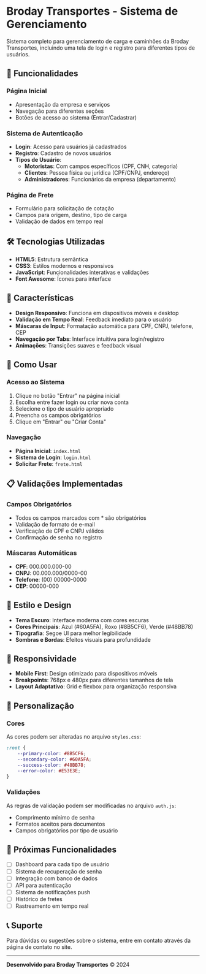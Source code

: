 # Broday Transportes - Sistema de Gerenciamento

Sistema completo para gerenciamento de carga e caminhões da Broday Transportes, incluindo uma tela de login e registro para diferentes tipos de usuários.

## 🚚 Funcionalidades

### Página Inicial
- Apresentação da empresa e serviços
- Navegação para diferentes seções
- Botões de acesso ao sistema (Entrar/Cadastrar)

### Sistema de Autenticação
- **Login**: Acesso para usuários já cadastrados
- **Registro**: Cadastro de novos usuários
- **Tipos de Usuário**:
  - **Motoristas**: Com campos específicos (CPF, CNH, categoria)
  - **Clientes**: Pessoa física ou jurídica (CPF/CNPJ, endereço)
  - **Administradores**: Funcionários da empresa (departamento)

### Página de Frete
- Formulário para solicitação de cotação
- Campos para origem, destino, tipo de carga
- Validação de dados em tempo real

## 🛠️ Tecnologias Utilizadas

- **HTML5**: Estrutura semântica
- **CSS3**: Estilos modernos e responsivos
- **JavaScript**: Funcionalidades interativas e validações
- **Font Awesome**: Ícones para interface

## 📱 Características

- **Design Responsivo**: Funciona em dispositivos móveis e desktop
- **Validação em Tempo Real**: Feedback imediato para o usuário
- **Máscaras de Input**: Formatação automática para CPF, CNPJ, telefone, CEP
- **Navegação por Tabs**: Interface intuitiva para login/registro
- **Animações**: Transições suaves e feedback visual

## 🚀 Como Usar

### Acesso ao Sistema
1. Clique no botão "Entrar" na página inicial
2. Escolha entre fazer login ou criar nova conta
3. Selecione o tipo de usuário apropriado
4. Preencha os campos obrigatórios
5. Clique em "Entrar" ou "Criar Conta"

### Navegação
- **Página Inicial**: `index.html`
- **Sistema de Login**: `login.html`
- **Solicitar Frete**: `frete.html`

## 📋 Validações Implementadas

### Campos Obrigatórios
- Todos os campos marcados com * são obrigatórios
- Validação de formato de e-mail
- Verificação de CPF e CNPJ válidos
- Confirmação de senha no registro

### Máscaras Automáticas
- **CPF**: 000.000.000-00
- **CNPJ**: 00.000.000/0000-00
- **Telefone**: (00) 00000-0000
- **CEP**: 00000-000

## 🎨 Estilo e Design

- **Tema Escuro**: Interface moderna com cores escuras
- **Cores Principais**: Azul (#60A5FA), Roxo (#8B5CF6), Verde (#48BB78)
- **Tipografia**: Segoe UI para melhor legibilidade
- **Sombras e Bordas**: Efeitos visuais para profundidade

## 📱 Responsividade

- **Mobile First**: Design otimizado para dispositivos móveis
- **Breakpoints**: 768px e 480px para diferentes tamanhos de tela
- **Layout Adaptativo**: Grid e flexbox para organização responsiva

## 🔧 Personalização

### Cores
As cores podem ser alteradas no arquivo `styles.css`:
```css
:root {
    --primary-color: #8B5CF6;
    --secondary-color: #60A5FA;
    --success-color: #48BB78;
    --error-color: #E53E3E;
}
```

### Validações
As regras de validação podem ser modificadas no arquivo `auth.js`:
- Comprimento mínimo de senha
- Formatos aceitos para documentos
- Campos obrigatórios por tipo de usuário

## 🚧 Próximas Funcionalidades

- [ ] Dashboard para cada tipo de usuário
- [ ] Sistema de recuperação de senha
- [ ] Integração com banco de dados
- [ ] API para autenticação
- [ ] Sistema de notificações push
- [ ] Histórico de fretes
- [ ] Rastreamento em tempo real

## 📞 Suporte

Para dúvidas ou sugestões sobre o sistema, entre em contato através da página de contato no site.

---

**Desenvolvido para Broday Transportes** © 2024
